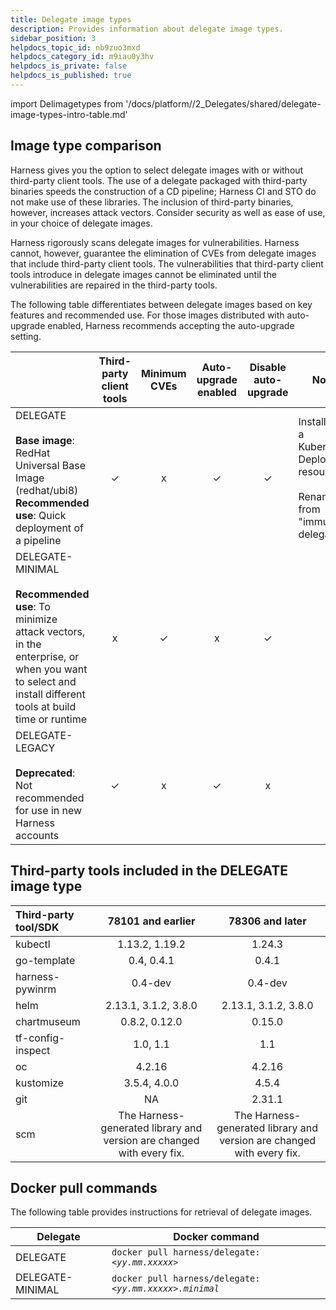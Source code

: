 ```yaml
---
title: Delegate image types
description: Provides information about delegate image types.
sidebar_position: 3
helpdocs_topic_id: nb9zuo3mxd
helpdocs_category_id: m9iau0y3hv
helpdocs_is_private: false
helpdocs_is_published: true
---
```


import Delimagetypes from '/docs/platform//2_Delegates/shared/delegate-image-types-intro-table.md'

<Delimagetypes />

## Image type comparison

Harness gives you the option to select delegate images with or without third-party client tools. The use of a delegate packaged with third-party binaries speeds the construction of a CD pipeline; Harness CI and STO do not make use of these libraries. The inclusion of third-party binaries, however, increases attack vectors. Consider security as well as ease of use, in your choice of delegate images. 

Harness rigorously scans delegate images for vulnerabilities. Harness cannot, however, guarantee the elimination of CVEs from delegate images that include third-party client tools. The vulnerabilities that third-party client tools introduce in delegate images cannot be eliminated until the vulnerabilities are repaired in the third-party tools.

The following table differentiates between delegate images based on key features and recommended use. For those images distributed with auto-upgrade enabled, Harness recommends accepting the auto-upgrade setting.

| | Third-party client tools | Minimum CVEs | Auto-upgrade enabled | Disable auto-upgrade | Notes |
| --- | :-: | :-: | :-: | :-: | --- |
| DELEGATE <br /><br />**Base image**: RedHat Universal Base Image (redhat/ubi8)<br />**Recommended use**: Quick deployment of a pipeline | &#x2713; | x | &#x2713;| &#x2713; | Installed as a Kubernetes Deployment resource.<br /><br />Renamed from "immutable delegate." |
| DELEGATE-MINIMAL<br /><br />**Recommended use**: To minimize attack vectors, in the enterprise, or when you want to select and install different tools at build time or runtime | x | &#x2713; | x | &#x2713; | |
| DELEGATE-LEGACY<br /><br />**Deprecated**: Not recommended for use in new Harness accounts | &#x2713; | x | &#x2713; | x | |

## Third-party tools included in the DELEGATE image type

  | **Third-party tool/SDK** | **78101 and earlier** | **78306 and later** |
  | :-- | :-: | :-: |
  | kubectl | 1.13.2, 1.19.2 | 1.24.3 |
  | go-template | 0.4, 0.4.1 | 0.4.1 |
  | harness-pywinrm | 0.4-dev | 0.4-dev |
  | helm | 2.13.1, 3.1.2, 3.8.0 | 2.13.1, 3.1.2, 3.8.0 |
  | chartmuseum | 0.8.2, 0.12.0 | 0.15.0 |
  | tf-config-inspect | 1.0, 1.1 | 1.1 |
  | oc | 4.2.16 | 4.2.16 |
  | kustomize | 3.5.4, 4.0.0  | 4.5.4 |
  | git | NA | 2.31.1
  | scm | The Harness-generated library and version are changed with every fix. | The Harness-generated library and version are changed with every fix. |

## Docker pull commands

The following table provides instructions for retrieval of delegate images.

| Delegate | Docker command |
| --- | --- |
| DELEGATE | `docker pull harness/delegate:` *`<yy.mm.xxxxx>`* |
| DELEGATE-MINIMAL | `docker pull harness/delegate:` *`<yy.mm.xxxxx>.minimal`* |


